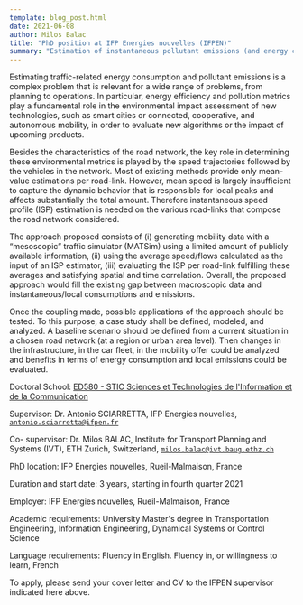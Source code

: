 ```yaml
---
template: blog_post.html
date: 2021-06-08
author: Milos Balac
title: "PhD position at IFP Energies nouvelles (IFPEN)"
summary: "Estimation of instantaneous pollutant emissions (and energy consumption) from road transportation through coupling mesoscopic traffic modeling and speed profile generation"
---
```


Estimating traffic-related energy consumption and pollutant emissions is a complex problem that is relevant for a wide range of problems, from planning to operations. In particular, energy efficiency and pollution metrics play a fundamental role in the environmental impact assessment of new technologies, such as smart cities or connected, cooperative, and autonomous mobility, in order to evaluate new algorithms or the impact of upcoming products.

Besides the characteristics of the road network, the key role in determining these environmental metrics is played by the speed trajectories followed by the vehicles in the network. Most of existing methods provide only mean-value estimations per road-link. However, mean speed is largely insufficient to capture the dynamic behavior that is responsible for local peaks and affects substantially the total amount. Therefore instantaneous speed profile (ISP) estimation is needed on the various road-links that compose the road network considered.

The approach proposed consists of (i) generating mobility data with a “mesoscopic” traffic simulator (MATSim) using a limited amount of publicly available information, (ii) using the average speed/flows calculated as the input of an ISP estimator, (iii) evaluating the ISP per road-link fulfilling these averages and satisfying spatial and time correlation. Overall, the proposed approach would fill the existing gap between macroscopic data and instantaneous/local consumptions and emissions. 

Once the coupling made, possible applications of the approach should be tested. To this purpose, a case study shall be defined, modeled, and analyzed. A baseline scenario should be defined from a current situation in a chosen road network (at a region or urban area level). Then changes in the infrastructure, in the car fleet, in the mobility offer could be analyzed and benefits in terms of energy consumption and local emissions could be evaluated.

Doctoral School:	[ED580 - STIC Sciences et Technologies de l'Information et de la Communication](https://www.universite-paris-saclay.fr) 

Supervisor:	Dr. Antonio SCIARRETTA, IFP Energies nouvelles, <code>antonio.sciarretta@ifpen.fr</code> 

Co- supervisor:	Dr. Milos BALAC, Institute for Transport Planning and Systems (IVT), ETH Zurich, Switzerland, <code>milos.balac@ivt.baug.ethz.ch</code> 

PhD location:	IFP Energies nouvelles, Rueil-Malmaison, France

Duration and start date:	3 years, starting in fourth quarter 2021

Employer:	IFP Energies nouvelles, Rueil-Malmaison, France

Academic requirements:	University Master's degree in Transportation Engineering, Information Engineering, Dynamical Systems or Control Science

Language requirements:	Fluency in English. Fluency in, or willingness to learn, French
	
To apply, please send your cover letter and CV to the IFPEN supervisor indicated here above.


